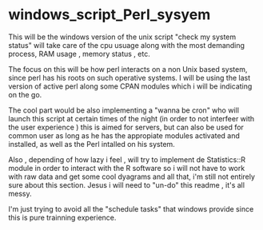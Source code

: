 # windows_script_Perl_sysyem
This will be the windows version of the unix script "check my system status" will take care of the cpu usuage along with the most demanding process, RAM usage , memory status , etc.


The focus on this will be how perl interacts on a non Unix based system, since perl has his roots on such operative systems. I will be using the last version of active perl along some CPAN modules which i will be indicating on the go.

The cool part would be also implementing a "wanna be cron" who will launch this script at certain times of the night (in order to not interfeer with the user experience ) this is aimed for servers, but can also be used for common user as long as he has the appropiate modules activated and installed, as well as the Perl intalled on his system.

Also , depending of how lazy i feel , will try to implement de Statistics::R module in order to interact with the R software so i will not have to work with raw data and get some cool dyagrams  and all that, i'm still not entirely sure about this section. Jesus i will need to "un-do" this readme , it's all messy.

I'm just trying to avoid all the "schedule tasks" that windows provide since  this is pure trainning experience. 

